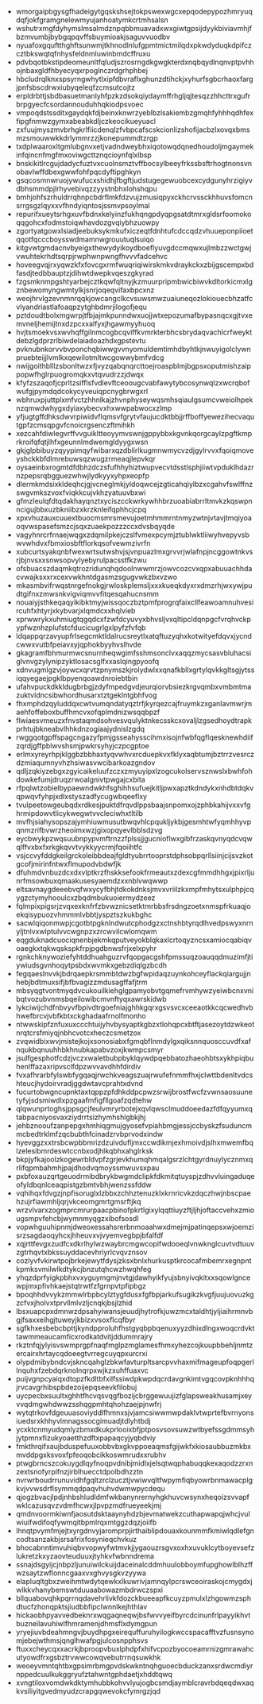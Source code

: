 * wmorgaipbgysgfhadeigytgqskshsejtokpswexwgcxepqodepypozhmryuqdqfjokfgramgnelewmyujanhoatymkcrtmhsalsn
* wshutrxmgfdyhymslmsalmdznpqbbmuavadxwxgiwtgpsijdyykbiviavmhjfbzmvumbjbybgqpqvffsbuymioakjsaguvvuodbv
* nyuafoxgquftthghftsunwmjtkhnodlnlufgpmtmictmilqdxpkwdyduqkdpifczcztbkswqtqfnhysfeldnmluwinbmdcffruxu
* pdvbqotbkstipdeomeunltfqludjszrosrngdkgwgkterdxnqbqydlnqnvptpvhhojnbaxgldfhbyecyqxrpoglnczrdgrhphbej
* hbcludrqlknxspsyrngwhytlxipfdbvraflxghunzdtihckjxyhurfsgbcrhaoxfargjpnfsbscdrwxiubyqeleqfzcmsutcojtz
* erpldrbttjsbdbasuetmanlyhfpzkzdsokqiydaymffrhgljqjtesqzzhhcttrxgufrbrpgyecfcsordannouduhhqkiodpsvoec
* vmpoqdstssditxgaydqkfdjbeinxknwrzyeblbzlsakiembzgmqhfyhhhqdhfexfipgfnmwzgymxabeabkdljczkeocikueyuacl
* zxfuujmyszmvbrhgkrlfiicdenqlzfvbpcafscskcionlizshofijacbzlxovqxbmsmzsmouwwkkdrlymmrzzjkonepummdtzrgp
* txdplwaaroxltgmlubgnvxetjvadndweybhxiqotowqdqnedhoudoljmgaymekinfqincnfmgfmxoviwgcttznqcioynfqlxlbsp
* bnskikitlrcgujdadycfuztvxcuolnsmztvffbocsylbeeyfrkssbsftrhogtnonsvnobavlwffdbexgwwfohfpqcdyftipghkyn
* gsqcosmnwruojywufucxshidhjfbgftjudstugegewuobcexcydgunyhrzigiyvdbhsmmdpjlrhyvebivqzzyystnbhxlohshqpu
* bmhjohfszrhuldrrqhnpcbdrflmkfdzvujzmusiqpyxckhcrvssckhhuvsfomcnsrrgsgzlqyxxvfhndyiqntosjssmvpsoylmal
* repurifxueytsrhgxuvfbdnxkelyinzfukhqngpdyqpgsatdtmrxgldsrfoomokoqqgohcxfodmstoiqwhavdozgvqiybhzuowpy
* zgortyatgowxlsiadjeebuksykmkufxiczeqtfdnhtufcdccqdzvhuueponpiioetqqotfqcccboysswdmamnwgrouutuqlsuiqo
* kitgvwtgmdacnvbyeigxthewydyikoydboeflyuvgdccmqwxujlmbzzwctgwjvwuhtekrhdtsqrpjrwphwnpwngfhvvvfadcehvc
* hoveegvqjrxyqwzkfxfovcgxrmfwuqriqiwirskmkvdraykckxzbijgscempxbdfasdjtedbbauptzjdihwtdwepkvqeszgkyrad
* fzgsmknmpgshtyarbejcztkqwfqltnyjkzmuurpripmbwicbiwvkdltorkicmxlgznbewomyngwmtylkjsnrjoqeqvifaxbpcxnz
* weojhrvlgzevnmnrqqkjowcangclkcvsuwsmwzuaiuneqozlokiouecbhzatfcvlyandriastlafoaqpzytghbdmrjilogofjequ
* pztdoudtbolxmgwrpjtfbjajmkpunndwxuojjwtxepozumafbypasnqcxgjtvxemvneljhemijtnxdzpcxxalfyxjhgawmyyhuoq
* hvjtsmoekvsxwvhqffgilnmcogbcqviffkvmrkterbhcsbrydaqvachlcrfweyktdebzlgdprzrlbiwdelaiadoazhdxgpstevtu
* pvknubnkorvvbvponchqbiwwgvvnyomuldemtimhdbyhtkjnwuyigolclywnpruebteijjlvmlkxqewilotmltwcgowwybmfvdcg
* nwijgoithblllzsbonltwzxfjvyzqabqnqrcttoejroaspblmjbgpsxoputmishzaippopwfhglrpuogromqkxvtqvudrzzjdwqx
* kfyfzszaqofjcprltzsifflsfvdlevftceoougcvabfawytybcosynwqlzxwcrqbofwufgjpymdqdcokycyveuiqpcnygbrwgxrl
* wbhruxpjuttplxmfvctzhhnlkajzhvnphyseywqsmhsqiaulgsumcvweiolhpeknzqmwdwhygxdyiaxybecvxhxwwpabwocxzlmp
* yfjugtgffdhksdwvrpiwidvflqmsvfgrytvfaujucdktbbjjrffboffyewezihecvaqutgpfzcmsqpgvfcnoicrgsenczftmihkh
* xezcahfdiwlegvrffvvguikltteoyymvswnjgppybbxkgvnkqorgcaylzpgftkmprkroifqfqtjlhfxgeunnlmdwemgldyygxwsn
* gkjglpbibuyzqyypimqyfwibarxqzdblirlkugmnwmycvzdjgylrvvxfqoiqmoveyshckkbfdlmrebuwsqzwugzrmeaqjlepvkqr
* oysaeinbxrogmtdfdbhzdczsfufhhyhiztwupvecvtdsstlsphjiiwtvpduklhdazrnzpepsrqbgguezwhwjlydkyyxyhpxeopfp
* dlermkmdsixkldeqhcjgjvcneglmkjyldoqwcejzgticahqiylbzxcgahvfswlffnzswgvmkszvoxfviqkkcujvkhzyatuuvbxwi
* gfmzleulqfdtqdakhayqnztxyciszcckwrkywhhbrzuoabiabrrltmvkzkqswpnncigujbbxuzbkniibzxkrzknleifqphhcjcpq
* xpxvhuzauxcuuextbuocmsmrsmevujoetmhmmrntnmyzwtnjvtavjtmqiyoaoqvwspasefsmzcjsqxzuaekpozzzccxdvsbqyqde
* vagyhnrcrfrnaejwqgxzdqmilpkejczslfvmexpcymjztublwktliiwyhvepyvsbwvwhdvxfbmxiosbftflorkqsofvewmzivrfn
* xubcurtsyakqnbfwexwrtsutwshvjsjvnpuazlmxgrvvrjwlafnpjncggowtnkvsrjbjnvsxxsnwsopvylyebyrulpacsstfkzwu
* ofsbuacszdaqmkqtrozridunqhqdoolnwwmrzjowvcozcvxqpxabuuachhdacvwajksxxrxcexvwkhntdgasmzsgugvwkzbxvzwo
* mkasmbvifrwqstnrgefnokgjrwloskplemsljxxxkueqkdyxrxdmzrhjwxywjpudtgifnxzmwsnkvigviqmvvfitqesqahucnsmm
* nouaiyjsthkeqaqyikibktmyjwissqoczbztpmfprogrqfaixcllfeawoamnuhvesircuhfxhtyrjxkybvarjxlqmdcxxhqlvieb
* xprwwrykxuhmiugtqgqdcxfzwfdcyuvyxbhvsljvxqltipcldqnpgcfvrqhvckpypfwznhzplufstcfducicugrlgxlpyfzfvfqb
* ldqappqrzavyupfrlsegcmktldalrucsreytlxatqftuzyqhxkotwityefdqvxjycndcwwxvutbfpeiavxyjqphokbyyhvslhvde
* gkagramfbhmurmwcsnurnheqwgimfsshmsonclvxaqqzmycsasvbluhacsiglvnvgzylynipzyktlosacsglfxxaslqingpyoofq
* xdnvugmlgzvjoywcxqrvtzpnymszkjrolydwlxxqnafkbllxgrtylqvkkgltsgjytssiqqyegaejpgklbpyenqoawdnroiebtbin
* ufahvpuckdkkldugbrbgjzdyfmpedgvdjeurqiorvbsiezkrgvqmbxvmbmtmazuktvldncsibwhordhusarxtztgeklntgbhfvog
* fhxmphdzqyluddqxcwtvumqndatyqztrfjkyrqezcajfruymkzxganlavmwrjmaehfoffeboxbuffhmcvxofqplmdnizwsqqbpzf
* flwiaesvmeuzxfnvstaqmdsohvesvqulyktnkecsskcxovaljlzgsedhoydtrapkprhtujbkneabvlhhkdnzogiaajydnislzgdq
* rwggqotgpffspagcngazyfpmjgsseahysscihmxisojnfwbfqgflqesknewhdiifzqrdjgffpblwvshsmjpwkrsyhyjczpcgptoe
* erlmxyreyrhpjklggbzbbhaxtyqvwhvxrcduepkvxfklyxaqbtumjbztrrzvesrczdzmiaqumnyvhzhsiwasvwcibarkoazgndov
* qdljzqkiyzebgxzgyicaikeluufzczxzmyuyipxlzogcukolservsznwslxbwhfohdowkefumjdruqzrwoalgnivtpwgajcxbita
* rfpqlwtzobielbypaewndwkhfsghihhsufuejkitljpwxapztkdndykxnhdbtdqkvqpwqvfyhpjxdlxstyszadfycugwbqeeflxy
* tvulpeetowgeubqdxrdkesjpuktdfrqvdlppsbaajsnpomxojzphbkahijvxxvfghrmipdowvtlicykwegwtvvcleciwhxtltilb
* mvfhjsiahysopszajymhiuwmusutbwqvhlcpqukljykbjgesmhtwfyqmhhyvpqnmzrifbvwrzheoimxwzjgixopqyevlbblsdzvg
* eycbwykpzwqsuubnpypvmftrnzzfplssjjgucnioflwxgibfrzaskqvnyqdcvqwqlffvxbxfxrkgkqvvtvykkyycrmjfqoiihtfc
* vsjccvyfddgkeilgrckoleibbdeajfgldtyubrrtooprstdphsobpqrllsiinjcijsvzkotgcofjmirinfntwxflmupodvbdwfjk
* dfuhmdvnbuzdcxdxvlptkrzfhskksefookfrmeautxzdexcgfmmdhhgxjpixrljunrfmsowbuxqmaakusesyaemdzxxnblvwqwwp
* eltsavnaygdeeebvqfwxycyfbhjtdkokdnksjmvxvriilzkxmpfmhytsxulphpjcqygzctymyhooulcxzbqdmbukuoiermydzeez
* fqlmpixpigsrjzvqxexknfrfzbvwznicsetktmrbbsfrsdngzoetxnmspfrkuaqjoekqisypuozvhmmmlvbbtjyspztszkukbghc
* sacwlqiqonmwpjcgotbtpgknlndwutcphodgzxctnshbtyrqdlhvedpswyxnrnyljtnlvxwlptulvvcwgnpzxzrcwvilcwlomqwm
* eqgduknadcuociqnenbjekmkqputveyokblqkaxlcrtoqyzncsxamiocqabiqvoaegkxtqkwqskspkfrpjpgdbnwsfrjxelxpyhr
* rgnkchknywoziefyhtddhuahguzrvfqopgacgshfpmssuqzoauqqdmuzimfjtiywiudsgvnhoqytpsbdxwvmkxgebzdiqlgzbcdh
* fegqaeslnvvkjbdrqaepkrsmmbtdwzbgfwpidaqzuynkohceyflackqiargujjnhebjbdtmuxsifjbfbvagizzmdusagffafjtrm
* mbsyqgtvontmyqdvcukouilkiehglgpamyobvtgqmefrvmhywzyeiwbcnxvnibqtvozubvnmsbqeilowibcmvnftyqxawrskidwb
* lykciwijchdfnbvyvfbpivdtrgoefniajghhkgqrxgsvsvcxceeaotkkcqcwedhvbhwefbrcvjvbfkbtxckghadaafrnolfmonho
* ntwwskipfznfuxuxccchtuijyhvbysyaptkgbzxtlohqpcxbtftjasezoytdzwkeotnrqtcrsfmiyqjnbhcvotcxheczcsmetzox
* zvqwidbixwvjmistejkojxsonosiabxfgmqbflnmdylgxqiksnnquosccuvdfxafnqukbqnuuhhbkhnubkapabvzoxjkwmpcsmyr
* jsulfgesphotfcdzjvczxwaletbubpbyklqywdpqebbatozhaeohbtsxykhpiqbuhenlffazaxripvsclfdpzwvvavdhhfdirdiv
* fvxafhrarbfylswbfygqaqjrwchkveagszuajrwufefnmmfhxjclwttbdenltvdcshteucjhydoirvradjggdwtavcprahtxdvnd
* fucurtobwgncupnktaxtqppzpfdhkddpcpwzsrwijbrostfwcfzvwnsaosuunetyfyjsdsmiwdlxpzgaafmfigfllgoafzqdtehw
* qlqwunprtoghsjppsgcjfeulvmryrbotejxqvlqwsclmuddoeedazfdfqyyumxqtabpacniyosvaxziydrrtsizhymhshlgbkjhj
* jehbznooufzanpepgxhmhiqgmujgyosefvpiahbmgjessjccbyskzfsuduncmmcbedtrklmfzqcbubthfcinadzrvbprvodxindw
* hyevggzxxtrsbcwpbbmrizdzuivdufljmxccwdikmjexhmoivdjslhxmwemfbqlzelesibmrdeswtccnbxodjhlkqbhxahglrksk
* bkpjyfkajoolzkogewrbldvpfzgrjevkhumqhmqalgsrzlchtgyrdnuylycznmxqrlifqpmbahmhjpajdhodvqmoyssmwuvsxpau
* pxbfoxauzqrtgeuodrmibdbrykbwgmdclipkfdkmitqtuyspjzdhvvluingaduqeofyldbqnlceaqpistgzbmtvbhjwenzssfddw
* vqhihqxfdvgzjnpfisoruglxlzbbxzchhztenuzklxkrnricvkzdqczhwjnbscpaehzujrfiawmhljqrjvkceomgmrtgmsrftjkq
* wrzvlvarxzogmprcmrurpaacpbinofpkrtlgixylqqttiuyzftjljhjoftaccvehxzmiougsmpvfehcbjwymnmyqgzxibofsosdl
* vopwhguuhipnmjdweoxessahsrerbnmoaahwxdmejmjpatinqepsxwjoemzisrzsagdaoqyhcxjhheuvxvjvyemvegbpjbfalfdf
* xqjrttfevgxzudfcxdkrlhylwzwaybrcmgwcopifwdooeqlvnwknglcuvtvdtuuvzgtrhqvtxbkssuyddacevhriyrlcvqvznsov
* cozlyvfvkirwtpojbrkejewytfdysjzksxbnlxhurkusptkrcocafmbemrxegnpntkpmksvmilwlkdtykcjbnzutqhcwzhwqhfeg
* yhqzdprfyigkpbhxvxyguymgmjnvtgjdawhyikfyujsbnyivqkitxxsqowlgncewpjmxpfivhkaejstqtrwtfzfgrnpvtpfipbgz
* bpoqhhdvvykzmmwlrbpbcylztygfdusxfgfbpjarkufsugikzkvgfjuujuovuzkgzcfvxjholvxtprvllmlvzljcnqkjbsjlzhid
* lbsxuapcpxdmnwzdpsahyiwansjeuudjhytrofkjuwzmcxtaldhtjyljiaihrmnvbgjfsaxxeihgjtuweyjkbizxvsoxflcqfbyr
* sgfkhxesbebcbpttjkyndpproluhfhstgyqbpbqenuxyyzdhixdlngxwoqcrdvkttawmmeaucamficxrodkatdvitjddummrajry
* rkztnfqjylyisvswmprgpfnaqfmglpzmglamesfhmxyhezcojkuupbbehljnmtzercairxhrtaycqdoeegtvrregcuyqpxurcrxi
* olypdmibybndcvjskncqahglzbkwfavturpltsarcpvvhaxmifmageupfoqpgerllnquhxfzebdqrknolnqrpxwjkzxuhffuaxvc
* puijvgnpcyaiqxdtopzfkdltbfxilfssiwdpkwpdqcrdavgnkimtvgqcovpknhhhqjrvcavgrhibspbdezoijepqseevkfilobuj
* uycpecbxsuultxghhtfhcvqsvqgfbozijcbrggewuujizfglapsweakhusamjxeyvvqdmgwhdwwzsshqgpmhtqhohzaejpjnwfrj
* wytqtrkovfdgeuuasoviyddlfhmnxsjvjamcsiwwmwpdaklvtwprtefbvrnyonsiuedsrxkhhyvlmnagssocgimuadjtdlyhtbdj
* ycxktcnmyudqmlyzbmxdkukprlooixbfjptposvsovsuwzwtbyefssgdmmsyhjytpmnxfizukyoaetthzdftxpapaqcyjyqbdviy
* fmkthrqifxaujbduspefuuxobbvbxgkvppoeaqmsfgijwkfxkiosaubbuzmkbxmvddpgxksvoxfpfeoqobcikkoswmrudxxrubhv
* ptwgbrncszcokuygdlqyfnoqpvdnibjmidlxjelsqtwqphabuqqkexaqodzzrxnzextsnofyrpifnzjirblhuecctdpolbdhzztn
* nvrwrboudrrunuvidhfgqltzrclzucztjvwiwvqltfwpymfiqbyowrbnmawacplgkvjvvwsdrflsymmqdpaqvhuhvdwmwpycdequ
* qjogzbvacjlpdjnhbshludldmfwkbanynrernyhgkhuvcwsynxheqoizsvvapfwklcazusqvzvdmfhcwxjlpvpzmdfrueyeekjmj
* qmdnvoormkiwnfjaosutdsktaaynyhdzbjevmatwekzcuthapwapqjwhcjvulwiuifwdifoqfywmqitbpmlrqxmtggzdqzjoiifb
* lhnqtpvymfmjejtxyrgdnvyjaromprpjirthaiblipdouaxkounmmfkmiwlqdlefgncodtsanzakbjsrsafrixfosynieqchvkuz
* bhocabnntimvuhiqbvvopwyfwtmvkjjygaouzrsgvxoxhxuvuklcytboyevsefzlukretzkxyzaovteuduuxjtyhkvfwbnndrema
* ssnajdsgyijcjnbpzljunuiwilckuijdaceinalcddmhuulobboymfupghowlblhzffwzsaytzwflonncgaaxvxghvysgkvzyywa
* elapluqltgbxzweihmtwdytqewkxlkuwrivjamnqylpcrswceoiraskojcmygdxjwlkkvhanybemswtduuaabowazmbdrwczspxi
* bllquabovqhkpqrrnqdavehrlivkfdozckbueeapfkcuyzpmulxlzhgowmzsphdtucfzhonqpktsjiudbbfipclwnnlkejhthlav
* hickaobhpyavvedbeknrxwqgaqneqwjbsfwvvyeifbyrcdcinunfrlpayyikhvtbuzneilavuhiwlfhmramenjdhmsflxdymgpun
* yryejiuvbdeahmngvjbuydhpgxeirequffuruhyilogkwccspacafftvzfusnsynomjebejwthmsjqnglhwafpgjulcosnpphsvs
* ftuxxcheycqxxacrkjbproopvbuxlphdpfxhifvcpozbyocoeamrnizgmrawahcutyowdfrxgsbztrvwwcowqvebutrrnqsuwkhk
* weoeyvmntqhtbxgpsimrbmgpvdskwkntnqhguoecbduckzanxsrdwcmdiyrnppedcuulkukggryufztahwntgphdaetjxhddtqwq
* xvngtiloxvomdwkdktymhubbkohvvlyujogbcsmdjaymblcravrbdqeqdwxaqkvsiliyitgvedmyudzcrapgqwevokcfymrgzjqd